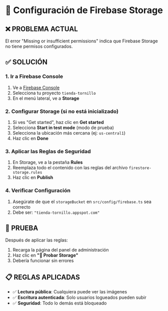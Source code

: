 # 🔧 Configuración de Firebase Storage

## ❌ PROBLEMA ACTUAL
El error "Missing or insufficient permissions" indica que Firebase Storage no tiene permisos configurados.

## ✅ SOLUCIÓN

### 1. Ir a Firebase Console
1. Ve a [Firebase Console](https://console.firebase.google.com/)
2. Selecciona tu proyecto `tienda-tornillo`
3. En el menú lateral, ve a **Storage**

### 2. Configurar Storage (si no está inicializado)
1. Si ves "Get started", haz clic en **Get started**
2. Selecciona **Start in test mode** (modo de prueba)
3. Selecciona la ubicación más cercana (ej: `us-central1`)
4. Haz clic en **Done**

### 3. Aplicar las Reglas de Seguridad
1. En Storage, ve a la pestaña **Rules**
2. Reemplaza todo el contenido con las reglas del archivo `firestore-storage.rules`
3. Haz clic en **Publish**

### 4. Verificar Configuración
1. Asegúrate de que el `storageBucket` en `src/config/firebase.ts` sea correcto
2. Debe ser: `"tienda-tornillo.appspot.com"`

## 🧪 PRUEBA
Después de aplicar las reglas:
1. Recarga la página del panel de administración
2. Haz clic en **"🧪 Probar Storage"**
3. Debería funcionar sin errores

## 📋 REGLAS APLICADAS
- ✅ **Lectura pública**: Cualquiera puede ver las imágenes
- ✅ **Escritura autenticada**: Solo usuarios logueados pueden subir
- ✅ **Seguridad**: Todo lo demás está bloqueado
